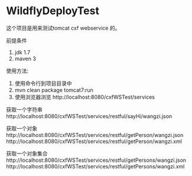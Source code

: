 WildflyDeployTest
=================

这个项目是用来测试tomcat cxf webservice 的。

前提条件
1. jdk 1.7
2. maven 3

使用方法:
1. 使用命令行到项目目录中
2. mvn clean package tomcat7:run
3. 使用浏览器浏览
http://localhost:8080/cxfWSTest/services


获取一个字符串
http://localhost:8080/cxfWSTest/services/restful/sayHi/wangzi.json


获取一个对象
http://localhost:8080/cxfWSTest/services/restful/getPerson/wangzi.json
http://localhost:8080/cxfWSTest/services/restful/getPerson/wangzi.xml

获取一个对象集合
http://localhost:8080/cxfWSTest/services/restful/getPersons/wangzi.json
http://localhost:8080/cxfWSTest/services/restful/getPersons/wangzi.xml